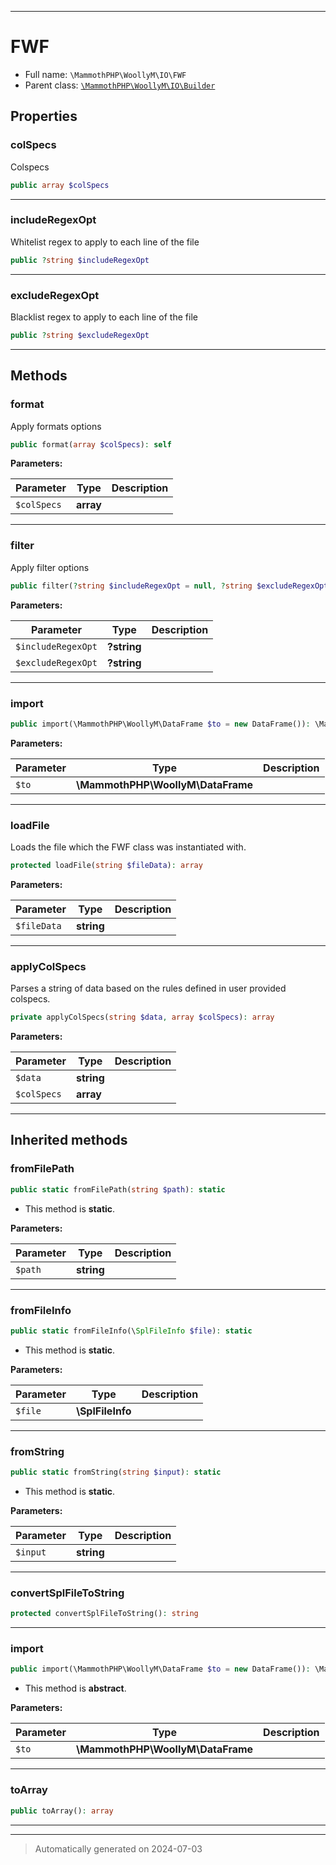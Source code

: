 ***

# FWF





* Full name: `\MammothPHP\WoollyM\IO\FWF`
* Parent class: [`\MammothPHP\WoollyM\IO\Builder`](./Builder.md)



## Properties


### colSpecs

Colspecs

```php
public array $colSpecs
```






***

### includeRegexOpt

Whitelist regex to apply to each line of the file

```php
public ?string $includeRegexOpt
```






***

### excludeRegexOpt

Blacklist regex to apply to each line of the file

```php
public ?string $excludeRegexOpt
```






***

## Methods


### format

Apply formats options

```php
public format(array $colSpecs): self
```








**Parameters:**

| Parameter | Type | Description |
|-----------|------|-------------|
| `$colSpecs` | **array** |  |





***

### filter

Apply filter options

```php
public filter(?string $includeRegexOpt = null, ?string $excludeRegexOpt = null): self
```








**Parameters:**

| Parameter | Type | Description |
|-----------|------|-------------|
| `$includeRegexOpt` | **?string** |  |
| `$excludeRegexOpt` | **?string** |  |





***

### import



```php
public import(\MammothPHP\WoollyM\DataFrame $to = new DataFrame()): \MammothPHP\WoollyM\DataFrame
```








**Parameters:**

| Parameter | Type | Description |
|-----------|------|-------------|
| `$to` | **\MammothPHP\WoollyM\DataFrame** |  |





***

### loadFile

Loads the file which the FWF class was instantiated with.

```php
protected loadFile(string $fileData): array
```








**Parameters:**

| Parameter | Type | Description |
|-----------|------|-------------|
| `$fileData` | **string** |  |





***

### applyColSpecs

Parses a string of data based on the rules defined in user provided colspecs.

```php
private applyColSpecs(string $data, array $colSpecs): array
```








**Parameters:**

| Parameter | Type | Description |
|-----------|------|-------------|
| `$data` | **string** |  |
| `$colSpecs` | **array** |  |





***


## Inherited methods


### fromFilePath



```php
public static fromFilePath(string $path): static
```



* This method is **static**.




**Parameters:**

| Parameter | Type | Description |
|-----------|------|-------------|
| `$path` | **string** |  |





***

### fromFileInfo



```php
public static fromFileInfo(\SplFileInfo $file): static
```



* This method is **static**.




**Parameters:**

| Parameter | Type | Description |
|-----------|------|-------------|
| `$file` | **\SplFileInfo** |  |





***

### fromString



```php
public static fromString(string $input): static
```



* This method is **static**.




**Parameters:**

| Parameter | Type | Description |
|-----------|------|-------------|
| `$input` | **string** |  |





***

### convertSplFileToString



```php
protected convertSplFileToString(): string
```












***

### import



```php
public import(\MammothPHP\WoollyM\DataFrame $to = new DataFrame()): \MammothPHP\WoollyM\DataFrame
```




* This method is **abstract**.



**Parameters:**

| Parameter | Type | Description |
|-----------|------|-------------|
| `$to` | **\MammothPHP\WoollyM\DataFrame** |  |





***

### toArray



```php
public toArray(): array
```












***


***
> Automatically generated on 2024-07-03
